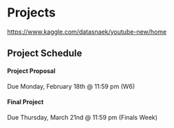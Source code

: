 # Projects 

https://www.kaggle.com/datasnaek/youtube-new/home

## Project Schedule

#### Project Proposal
Due Monday, February 18th @ 11:59 pm (W6)

#### Final Project
Due Thursday, March 21nd @ 11:59 pm (Finals Week)
